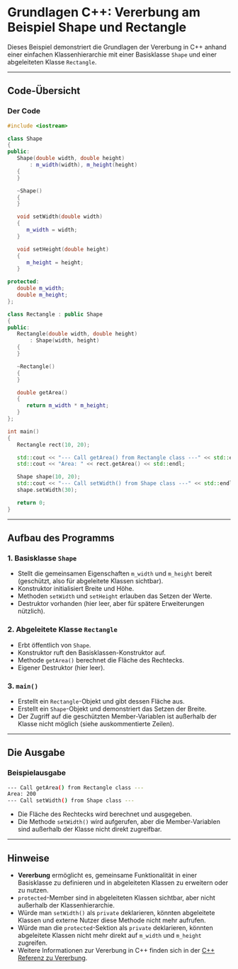 # Grundlagen C++: Vererbung am Beispiel Shape und Rectangle

Dieses Beispiel demonstriert die Grundlagen der Vererbung in C++ anhand einer einfachen Klassenhierarchie mit einer Basisklasse `Shape` und einer abgeleiteten Klasse `Rectangle`.

---

## Code-Übersicht

### Der Code

```cpp
#include <iostream>

class Shape
{
public:
   Shape(double width, double height)
       : m_width(width), m_height(height)
   {
   }

   ~Shape()
   {
   }

   void setWidth(double width)
   {
      m_width = width;
   }

   void setHeight(double height)
   {
      m_height = height;
   }

protected:
   double m_width;
   double m_height;
};

class Rectangle : public Shape
{
public:
   Rectangle(double width, double height)
       : Shape(width, height)
   {
   }

   ~Rectangle()
   {
   }

   double getArea()
   {
      return m_width * m_height;
   }
};

int main()
{
   Rectangle rect(10, 20);

   std::cout << "--- Call getArea() from Rectangle class ---" << std::endl;
   std::cout << "Area: " << rect.getArea() << std::endl;

   Shape shape(10, 20);
   std::cout << "--- Call setWidth() from Shape class ---" << std::endl;
   shape.setWidth(30);

   return 0;
}
```

---

## Aufbau des Programms

### 1. Basisklasse `Shape`

- Stellt die gemeinsamen Eigenschaften `m_width` und `m_height` bereit (geschützt, also für abgeleitete Klassen sichtbar).
- Konstruktor initialisiert Breite und Höhe.
- Methoden `setWidth` und `setHeight` erlauben das Setzen der Werte.
- Destruktor vorhanden (hier leer, aber für spätere Erweiterungen nützlich).

### 2. Abgeleitete Klasse `Rectangle`

- Erbt öffentlich von `Shape`.
- Konstruktor ruft den Basisklassen-Konstruktor auf.
- Methode `getArea()` berechnet die Fläche des Rechtecks.
- Eigener Destruktor (hier leer).

### 3. `main()`

- Erstellt ein `Rectangle`-Objekt und gibt dessen Fläche aus.
- Erstellt ein `Shape`-Objekt und demonstriert das Setzen der Breite.
- Der Zugriff auf die geschützten Member-Variablen ist außerhalb der Klasse nicht möglich (siehe auskommentierte Zeilen).

---

## Die Ausgabe

### Beispielausgabe

```bash
--- Call getArea() from Rectangle class ---
Area: 200
--- Call setWidth() from Shape class ---
```

- Die Fläche des Rechtecks wird berechnet und ausgegeben.
- Die Methode `setWidth()` wird aufgerufen, aber die Member-Variablen sind außerhalb der Klasse nicht direkt zugreifbar.

---

## Hinweise

- **Vererbung** ermöglicht es, gemeinsame Funktionalität in einer Basisklasse zu definieren und in abgeleiteten Klassen zu erweitern oder zu nutzen.
- `protected`-Member sind in abgeleiteten Klassen sichtbar, aber nicht außerhalb der Klassenhierarchie.
- Würde man `setWidth()` als `private` deklarieren, könnten abgeleitete Klassen und externe Nutzer diese Methode nicht mehr aufrufen.
- Würde man die `protected`-Sektion als `private` deklarieren, könnten abgeleitete Klassen nicht mehr direkt auf `m_width` und `m_height` zugreifen.
- Weitere Informationen zur Vererbung in C++ finden sich in der [C++ Referenz zu Vererbung](https://en.cppreference.com/w/cpp/language/derived_class).
